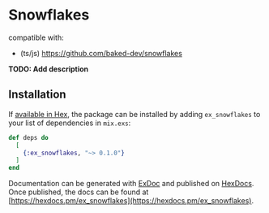 # Snowflakes

compatible with:

- (ts/js) https://github.com/baked-dev/snowflakes

**TODO: Add description**

## Installation

If [available in Hex](https://hex.pm/docs/publish), the package can be installed
by adding `ex_snowflakes` to your list of dependencies in `mix.exs`:

```elixir
def deps do
  [
    {:ex_snowflakes, "~> 0.1.0"}
  ]
end
```

Documentation can be generated with [ExDoc](https://github.com/elixir-lang/ex_doc)
and published on [HexDocs](https://hexdocs.pm). Once published, the docs can
be found at [https://hexdocs.pm/ex_snowflakes](https://hexdocs.pm/ex_snowflakes).

